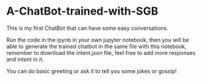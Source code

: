 # A-ChatBot-trained-with-SGB
<p>This is my first ChatBot that can have some easy conversations. 
<p>Run the code in the ipynb in your own jupyter notebook, then you will be able to generate the trained chatbot in the same file with this notebook, remember to download the intent.json file, feel free to add more responses and intent in it.
<p>You can do basic greeting or ask it to tell you some jokes or gossip! 
